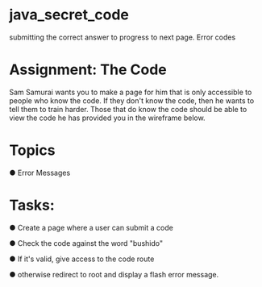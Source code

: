 # java_secret_code
submitting the correct answer to progress to next page. Error codes

# Assignment: The Code
Sam Samurai wants you to make a page for him that is only accessible to people who know the code. 
If they don't know the code, then he wants to tell them to train harder. 
Those that do know the code should be able to view the code he has provided you in the wireframe below.

# Topics
● Error Messages

# Tasks:
● Create a page where a user can submit a code

● Check the code against the word "bushido"

● If it's valid, give access to the code route

● otherwise redirect to root and display a flash error message.
